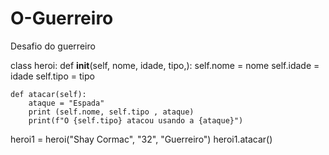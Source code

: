 # O-Guerreiro
Desafio do guerreiro

class heroi:
    def __init__(self, nome, idade, tipo,):
        self.nome = nome
        self.idade = idade 
        self.tipo = tipo
    
    def atacar(self):
        ataque = "Espada"
        print (self.nome, self.tipo , ataque) 
        print(f"O {self.tipo} atacou usando a {ataque}")  


heroi1 = heroi("Shay Cormac", "32", "Guerreiro")
heroi1.atacar()

